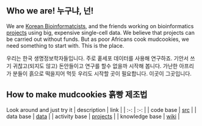 ## Who we are! 누구냐, 넌! 
We are [Korean Bioinformatcists](https://www.facebook.com/groups/koreanbioinformatics), and the friends working on bioinformatics [projects](https://github.com/hmgene/mudcookies/projects) using big, expensive single-cell data.
We believe that projects can be carried out without funds.
But as poor Africans cook mudcookies, we need something to start with.
This is the place. 

우리는 한국 생명정보학자들입니다. 주로 홑세포 데이터를 사용해 연구하죠. 
기안서 쓰기 귀찮고(되지도 않고) 돈안들이고 연구를 할수 없을까 시작해 봅니다.
가난한 아프리가 분들이 흙으로 떡을지어 먹듯 우리도 시작할 곳이 필요합니다.
이곳이 그곳입니다.

## How to make mudcookies 흙빵 제조법
Look around and just try it
| description | link |
| :-:  | :-: |
| code base | [src](src) |
| data base | [data](data) |
| activity base | [projects](https://github.com/hmgene/mudcookies/projects) |
| knowledge base | [wiki](https://github.com/hmgene/mudcookies/wiki) |


